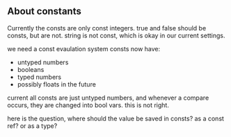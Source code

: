 ## About constants

Currently the consts are only const integers.
true and false should be consts, but are not.
string is not const, which is okay in our current settings.

we need a const evaulation system
consts now have:
- untyped numbers
- booleans
- typed numbers
- possibly floats in the future

current all consts are just untyped numbers, and whenever a compare occurs,
they are changed into bool vars.
this is not right.

here is the question, where should the value be saved in consts?
as a const ref? or as a type?

